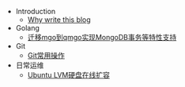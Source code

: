 * Introduction
  * [ Why write this blog ](introduction/why-write-blog.md)
* Golang
  * [ 迁移mgo到qmgo实现MongoDB事务等特性支持 ](golang/move-to-qmgo.md)
* Git
  * [Git常用操作](git/git-use.md)
* 日常运维
  * [Ubuntu LVM硬盘在线扩容](operation/ubuntu-lvm-extend.md)
